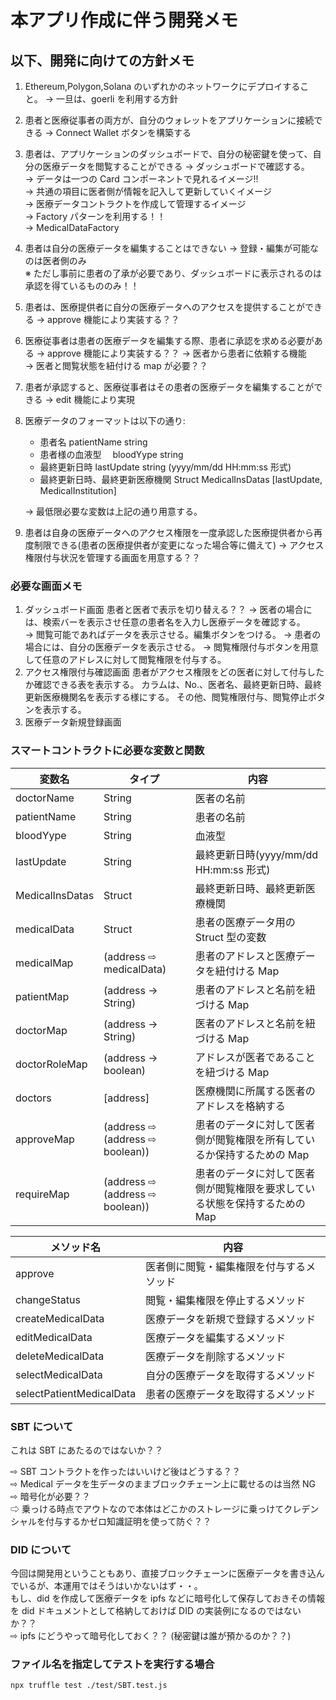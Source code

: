 # 本アプリ作成に伴う開発メモ

## 以下、開発に向けての方針メモ

1. Ethereum,Polygon,Solana のいずれかのネットワークにデプロイすること。
   → 一旦は、goerli を利用する方針

2. 患者と医療従事者の両方が、自分のウォレットをアプリケーションに接続できる
   → Connect Wallet ボタンを構築する

3. 患者は、アプリケーションのダッシュボードで、自分の秘密鍵を使って、自分の医療データを閲覧することができる
   → ダッシュボードで確認する。  
   → データは一つの Card コンポーネントで見れるイメージ!!  
   → 共通の項目に医者側が情報を記入して更新していくイメージ  
   → 医療データコントラクトを作成して管理するイメージ  
   → Factory パターンを利用する！！  
   → MedicalDataFactory

4. 患者は自分の医療データを編集することはできない
   → 登録・編集が可能なのは医者側のみ  
    ※ ただし事前に患者の了承が必要であり、ダッシュボードに表示されるのは承認を得ているもののみ！！

5. 患者は、医療提供者に自分の医療データへのアクセスを提供することができる
   → approve 機能により実装する？？

6. 医療従事者は患者の医療データを編集する際、患者に承認を求める必要がある
   → approve 機能により実装する？？
   → 医者から患者に依頼する機能  
   → 医者と閲覧状態を紐付ける map が必要？？

7. 患者が承認すると、医療従事者はその患者の医療データを編集することができる
   → edit 機能により実現

8. 医療データのフォーマットは以下の通り:

   - 患者名 patientName string
   - 患者様の血液型　 bloodYype string
   - 最終更新日時 lastUpdate string (yyyy/mm/dd HH:mm:ss 形式)
   - 最終更新日時、最終更新医療機関 Struct MedicalInsDatas
     [lastUpdate, MedicalInstitution]

   → 最低限必要な変数は上記の通り用意する。

9. 患者は自身の医療データへのアクセス権限を一度承認した医療提供者から再度制限できる(患者の医療提供者が変更になった場合等に備えて)
   → アクセス権限付与状況を管理する画面を用意する？？

### 必要な画面メモ

1.  ダッシュボード画面
    患者と医者で表示を切り替える？？
    → 医者の場合には、検索バーを表示させ任意の患者名を入力し医療データを確認する。  
     → 閲覧可能であればデータを表示させる。編集ボタンをつける。
    → 患者の場合には、自分の医療データを表示させる。 → 閲覧権限付与ボタンを用意して任意のアドレスに対して閲覧権限を付与する。
2.  アクセス権限付与確認画面
    患者がアクセス権限をどの医者に対して付与したか確認できる表を表示する。
    カラムは、No.、医者名、最終更新日時、最終更新医療機関名を表示する様にする。
    その他、閲覧権限付与、閲覧停止ボタンを表示する。
3.  医療データ新規登録画面

### スマートコントラクトに必要な変数と関数

| 変数名          | タイプ                          | 内容                                                                       |
| --------------- | ------------------------------- | -------------------------------------------------------------------------- |
| doctorName      | String                          | 医者の名前                                                                 |
| patientName     | String                          | 患者の名前                                                                 |
| bloodYype       | String                          | 血液型                                                                     |
| lastUpdate      | String                          | 最終更新日時(yyyy/mm/dd HH:mm:ss 形式)                                     |
| MedicalInsDatas | Struct                          | 最終更新日時、最終更新医療機関                                             |
| medicalData     | Struct                          | 患者の医療データ用の Struct 型の変数                                       |
| medicalMap      | (address ⇨ medicalData)         | 患者のアドレスと医療データを紐付ける Map                                   |
| patientMap      | (address → String)              | 患者のアドレスと名前を紐づける Map                                         |
| doctorMap       | (address → String)              | 医者のアドレスと名前を紐づける Map                                         |
| doctorRoleMap   | (address → boolean)             | アドレスが医者であることを紐づける Map                                     |
| doctors         | [address]                       | 医療機関に所属する医者のアドレスを格納する                                 |
| approveMap      | (address ⇨ (address ⇨ boolean)) | 患者のデータに対して医者側が閲覧権限を所有しているか保持するための Map     |
| requireMap      | (address ⇨ (address ⇨ boolean)) | 患者のデータに対して医者側が閲覧権限を要求している状態を保持するための Map |

| メソッド名               | 内容                                     |
| ------------------------ | ---------------------------------------- |
| approve                  | 医者側に閲覧・編集権限を付与するメソッド |
| changeStatus             | 閲覧・編集権限を停止するメソッド         |
| createMedicalData        | 医療データを新規で登録するメソッド       |
| editMedicalData          | 医療データを編集するメソッド             |
| deleteMedicalData        | 医療データを削除するメソッド             |
| selectMedicalData        | 自分の医療データを取得するメソッド       |
| selectPatientMedicalData | 患者の医療データを取得するメソッド       |

### SBT について

これは SBT にあたるのではないか？？

⇨ SBT コントラクトを作ったはいいけど後はどうする？？  
⇨ Medical データを生データのままブロックチェーン上に載せるのは当然 NG  
⇨ 暗号化が必要？？  
⇨ 乗っける時点でアウトなので本体はどこかのストレージに乗っけてクレデンシャルを付与するかゼロ知識証明を使って防ぐ？？

### DID について

今回は開発用ということもあり、直接ブロックチェーンに医療データを書き込んでいるが、本運用ではそうはいかないはず・・。  
もし、did を作成して医療データを ipfs などに暗号化して保存しておきその情報を did ドキュメントとして格納しておけば DID の実装例になるのではないか？？  
⇨ ipfs にどうやって暗号化しておく？？ (秘密鍵は誰が預かるのか？？)

### ファイル名を指定してテストを実行する場合

`npx truffle test ./test/SBT.test.js`
